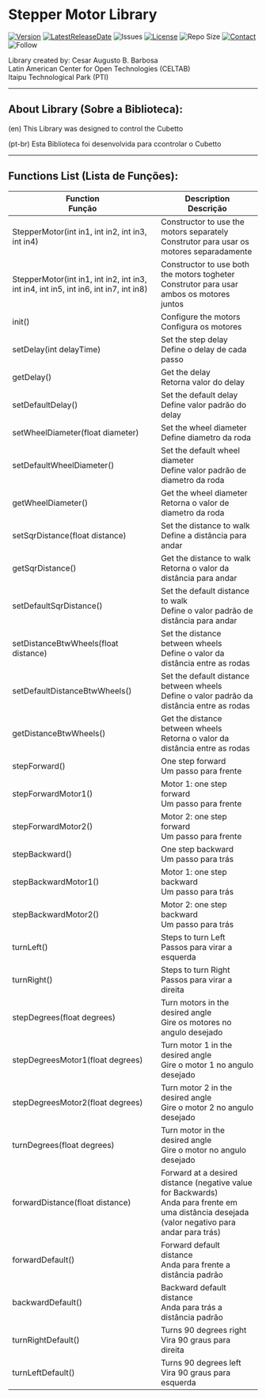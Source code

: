 # Stepper Motor Library

[![Version](https://img.shields.io/github/release/cesar-a-benitez/StepperMotor.svg?style=plastic)](https://github.com/cesar-a-benitez/StepperMotor/releases/tag/v1.2)
[![LatestReleaseDate](https://img.shields.io/github/release-date/cesar-a-benitez/StepperMotor.svg?style=plastic)]((https://github.com/cesar-a-benitez/StepperMotor/releases/tag/v1.2))
![Issues](https://img.shields.io/github/issues/cesar-a-benitez/StepperMotor.svg?style=plastic)
[![License](https://img.shields.io/github/license/desktop/desktop.svg?style=plastic)](https://github.com/desktop/desktop/blob/development/LICENSE)
![Repo Size](https://img.shields.io/github/repo-size/cesar-a-benitez/StepperMotor.svg?style=plastic)
[![Contact](https://img.shields.io/badge/Contact-E--mail-informational.svg?style=plastic)](mailto:cesar.augusto@ecomp.ufsm.br?subject=Contact%20Stepper%20Motor%20Library)
![Follow](https://img.shields.io/github/followers/cesar-a-benitez.svg?label=Follow&style=social)

Library created by: Cesar Augusto B. Barbosa  
Latin American Center for Open Technologies (CELTAB)    
Itaipu Technological Park (PTI)

***
## About Library (Sobre a Biblioteca):
  (en)
    This Library was designed to control the Cubetto


  (pt-br)
    Esta Biblioteca foi desenvolvida para ccontrolar o Cubetto

***
## Functions List (Lista de Funções):


   Function <br> Função | Description <br> Descrição
   ----|----
   StepperMotor(int in1, int in2, int in3, int in4) | Constructor to use the motors separately <br> Construtor para usar os motores separadamente
   StepperMotor(int in1, int in2, int in3, int in4, int in5, int in6, int in7, int in8) | Constructor to use both the motors togheter <br>  Construtor para usar ambos os motores juntos
   init()                               | Configure the motors <br> Configura os motores
   setDelay(int delayTime)              | Set the step delay <br> Define o delay de cada passo
   getDelay()                           | Get the delay <br> Retorna valor do delay
   setDefaultDelay()                    | Set the default delay <br> Define valor padrão do delay
   setWheelDiameter(float diameter)     | Set the wheel diameter <br> Define diametro da roda
   setDefaultWheelDiameter()            | Set the default wheel diameter <br> Define valor padrão de diametro da roda
   getWheelDiameter()                   | Get the wheel diameter <br> Retorna o valor de diametro da roda
   setSqrDistance(float distance)       | Set the distance to walk <br> Define a distância para andar
   getSqrDistance()                     | Get the distance to walk <br> Retorna o valor da distância para andar
   setDefaultSqrDistance()              | Set the default distance to walk <br> Define o valor padrão de distância para andar
   setDistanceBtwWheels(float distance) | Set the distance between wheels <br> Define o valor da distância entre as rodas
   setDefaultDistanceBtwWheels()        | Set the default distance between wheels <br> Define o valor padrão da distância entre as rodas
   getDistanceBtwWheels()               | Get the distance between wheels <br> Retorna o valor da distância entre as rodas
   stepForward()                        | One step forward <br> Um passo para frente
   stepForwardMotor1()                  | Motor 1: one step forward <br> Um passo para frente
   stepForwardMotor2()                  | Motor 2: one step forward <br> Um passo para frente
   stepBackward()                       | One step backward <br> Um passo para trás
   stepBackwardMotor1()                 | Motor 1: one step backward <br> Um passo para trás
   stepBackwardMotor2()                 | Motor 2: one step backward <br> Um passo para trás
   turnLeft()                           | Steps to turn Left <br> Passos para virar a esquerda
   turnRight()                          | Steps to turn Right <br> Passos para virar a direita
   stepDegrees(float degrees)           | Turn motors in the desired angle <br> Gire os motores no angulo desejado
   stepDegreesMotor1(float degrees)     | Turn motor 1 in the desired angle <br> Gire o motor 1 no angulo desejado
   stepDegreesMotor2(float degrees)     | Turn motor 2 in the desired angle <br> Gire o motor 2 no angulo desejado
   turnDegrees(float degrees)           | Turn motor in the desired angle <br> Gire o motor no angulo desejado
   forwardDistance(float distance)      | Forward at a desired distance (negative value for Backwards) <br> Anda para frente em uma distância desejada (valor negativo para andar para trás)
   forwardDefault()                     | Forward default distance <br>  Anda para frente a distância padrão
   backwardDefault()                    | Backward default distance <br> Anda para trás a distância padrão
   turnRightDefault()                   | Turns 90 degrees right <br> Vira 90 graus para direita
   turnLeftDefault()                    | Turns 90 degrees left <br> Vira 90 graus para esquerda
